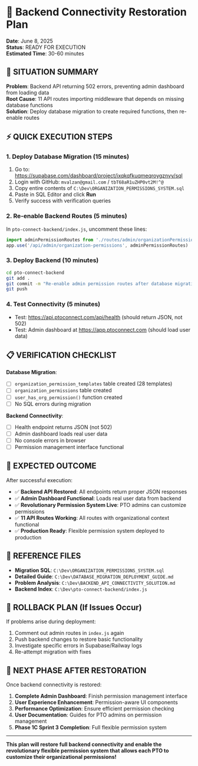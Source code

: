 # 🚀 Backend Connectivity Restoration Plan

**Date**: June 8, 2025  
**Status**: READY FOR EXECUTION  
**Estimated Time**: 30-60 minutes  

## 🎯 SITUATION SUMMARY

**Problem**: Backend API returning 502 errors, preventing admin dashboard from loading data  
**Root Cause**: 11 API routes importing middleware that depends on missing database functions  
**Solution**: Deploy database migration to create required functions, then re-enable routes  

## ⚡ QUICK EXECUTION STEPS

### **1. Deploy Database Migration (15 minutes)**
1. Go to: https://supabase.com/dashboard/project/ixqkqfkuqmeqroygznvy/sql
2. Login with GitHub: `mvalzan@gmail.com` / `tbT68aR1uZHP0vt2M!^@`
3. Copy entire contents of `C:\Dev\ORGANIZATION_PERMISSIONS_SYSTEM.sql`
4. Paste in SQL Editor and click **Run**
5. Verify success with verification queries

### **2. Re-enable Backend Routes (5 minutes)**
In `pto-connect-backend/index.js`, uncomment these lines:
```javascript
import adminPermissionRoutes from './routes/admin/organizationPermissions.js'
app.use('/api/admin/organization-permissions', adminPermissionRoutes)
```

### **3. Deploy Backend (10 minutes)**
```bash
cd pto-connect-backend
git add .
git commit -m "Re-enable admin permission routes after database migration"
git push
```

### **4. Test Connectivity (5 minutes)**
- Test: https://api.ptoconnect.com/api/health (should return JSON, not 502)
- Test: Admin dashboard at https://app.ptoconnect.com (should load user data)

## 📋 VERIFICATION CHECKLIST

**Database Migration**:
- [ ] `organization_permission_templates` table created (28 templates)
- [ ] `organization_permissions` table created  
- [ ] `user_has_org_permission()` function created
- [ ] No SQL errors during migration

**Backend Connectivity**:
- [ ] Health endpoint returns JSON (not 502)
- [ ] Admin dashboard loads real user data
- [ ] No console errors in browser
- [ ] Permission management interface functional

## 🎉 EXPECTED OUTCOME

After successful execution:
- ✅ **Backend API Restored**: All endpoints return proper JSON responses
- ✅ **Admin Dashboard Functional**: Loads real user data from backend
- ✅ **Revolutionary Permission System Live**: PTO admins can customize permissions
- ✅ **11 API Routes Working**: All routes with organizational context functional
- ✅ **Production Ready**: Flexible permission system deployed to production

## 📁 REFERENCE FILES

- **Migration SQL**: `C:\Dev\ORGANIZATION_PERMISSIONS_SYSTEM.sql`
- **Detailed Guide**: `C:\Dev\DATABASE_MIGRATION_DEPLOYMENT_GUIDE.md`
- **Problem Analysis**: `C:\Dev\BACKEND_API_CONNECTIVITY_SOLUTION.md`
- **Backend Index**: `C:\Dev\pto-connect-backend/index.js`

## 🔧 ROLLBACK PLAN (If Issues Occur)

If problems arise during deployment:
1. Comment out admin routes in `index.js` again
2. Push backend changes to restore basic functionality  
3. Investigate specific errors in Supabase/Railway logs
4. Re-attempt migration with fixes

## 🚀 NEXT PHASE AFTER RESTORATION

Once backend connectivity is restored:
1. **Complete Admin Dashboard**: Finish permission management interface
2. **User Experience Enhancement**: Permission-aware UI components
3. **Performance Optimization**: Ensure efficient permission checking
4. **User Documentation**: Guides for PTO admins on permission management
5. **Phase 1C Sprint 3 Completion**: Full flexible permission system

---

**This plan will restore full backend connectivity and enable the revolutionary flexible permission system that allows each PTO to customize their organizational permissions!**
